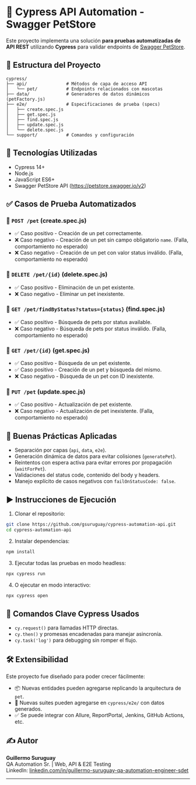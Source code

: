 # 🧪 Cypress API Automation - Swagger PetStore

Este proyecto implementa una solución **para pruebas automatizadas de API REST** utilizando **Cypress** para validar endpoints de [Swagger PetStore](https://petstore.swagger.io/).

## 📁 Estructura del Proyecto

```
cypress/
├── api/               # Métodos de capa de acceso API
│   └── pet/           # Endpoints relacionados con mascotas
├── data/              # Generadores de datos dinámicos (petFactory.js)
├── e2e/               # Especificaciones de prueba (specs)
│   ├── create.spec.js
│   ├── get.spec.js
│   ├── find.spec.js
│   ├── update.spec.js
│   └── delete.spec.js
└── support/           # Comandos y configuración
```

## 🔧 Tecnologías Utilizadas

- Cypress 14+
- Node.js
- JavaScript ES6+
- Swagger PetStore API (https://petstore.swagger.io/v2)

## ✅ Casos de Prueba Automatizados

### 🔹 `POST /pet` (create.spec.js)
- ✅ Caso positivo - Creación de un pet correctamente.
- ❌ Caso negativo - Creación de un pet sin campo obligatorio `name`. (Falla, comportamiento no esperado)
- ❌ Caso negativo - Creación de un pet con valor status inválido. (Falla, comportamiento no esperado)

### 🔹 `DELETE /pet/{id}` (delete.spec.js)
- ✅ Caso positivo - Eliminación de un pet existente.
- ❌ Caso negativo - Eliminar un pet inexistente.

### 🔹 `GET /pet/findByStatus?status={status}` (find.spec.js)
- ✅ Caso positivo - Búsqueda de pets por status available.
- ❌ Caso negativo - Búsqueda de pets por status inválido. (Falla, comportamiento no esperado)

### 🔹 `GET /pet/{id}` (get.spec.js)
- ✅ Caso positivo - Búsqueda de un pet existente.
- ✅ Caso positivo - Creación de un pet y búsqueda del mismo.
- ❌ Caso negativo - Búsqueda de un pet con ID inexistente.

### 🔹 `PUT /pet` (update.spec.js)
- ✅ Caso positivo - Actualización de pet existente.
- ❌ Caso negativo - Actualización de pet inexistente. (Falla, comportamiento no esperado)

## 🧠 Buenas Prácticas Aplicadas

- Separación por capas (`api`, `data`, `e2e`).
- Generación dinámica de datos para evitar colisiones (`generatePet`).
- Reintentos con espera activa para evitar errores por propagación (`waitForPet`).
- Validaciones del status code, contenido del body y headers.
- Manejo explícito de casos negativos con `failOnStatusCode: false`.

## ▶️ Instrucciones de Ejecución

1. Clonar el repositorio:
```bash
git clone https://github.com/gsuruguay/cypress-automation-api.git
cd cypress-automation-api
```

2. Instalar dependencias:
```bash
npm install
```

3. Ejecutar todas las pruebas en modo headless:
```bash
npx cypress run
```

4. O ejecutar en modo interactivo:
```bash
npx cypress open
```

## 🧪 Comandos Clave Cypress Usados

- `cy.request()` para llamadas HTTP directas.
- `cy.then()` y promesas encadenadas para manejar asincronía.
- `cy.task('log')` para debugging sin romper el flujo.

## 🛠️ Extensibilidad

Este proyecto fue diseñado para poder crecer fácilmente:

- 📦 Nuevas entidades pueden agregarse replicando la arquitectura de `pet`.
- 🧪 Nuevas suites pueden agregarse en `cypress/e2e/` con datos generados.
- ✅ Se puede integrar con Allure, ReportPortal, Jenkins, GitHub Actions, etc.

## ✍️ Autor

**Guillermo Suruguay**  
QA Automation Sr. | Web, API & E2E Testing  
LinkedIn: [linkedin.com/in/guillermo-suruguay-qa-automation-engineer-sdet](https://www.linkedin.com/in/guillermo-suruguay-qa-automation-engineer-sdet/)

---
